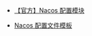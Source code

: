 <!-- docs/_sidebar.md -->

* [【官方】Nacos 配置模块](nacos-config.md)

- [Nacos 配置文件模板](Nacos%20配置文件模板.md)

